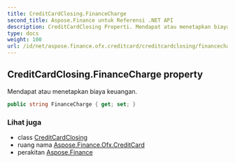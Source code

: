 ```yaml
---
title: CreditCardClosing.FinanceCharge
second_title: Aspose.Finance untuk Referensi .NET API
description: CreditCardClosing Properti. Mendapat atau menetapkan biaya keuangan.
type: docs
weight: 100
url: /id/net/aspose.finance.ofx.creditcard/creditcardclosing/financecharge/
---
```

## CreditCardClosing.FinanceCharge property

Mendapat atau menetapkan biaya keuangan.

```csharp
public string FinanceCharge { get; set; }
```

### Lihat juga

* class [CreditCardClosing](../)
* ruang nama [Aspose.Finance.Ofx.CreditCard](../../creditcardclosing/)
* perakitan [Aspose.Finance](../../../)


